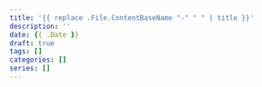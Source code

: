 ```yaml
---
title: '{{ replace .File.ContentBaseName "-" " " | title }}'
description: ''
date: {{ .Date }}
draft: true
tags: []
categories: []
series: []
---
```

